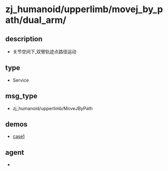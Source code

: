 ﻿
# zj_humanoid/upperlimb/movej_by_path/dual_arm/

## description
- 关节空间下,双臂轨迹点路径运动


## type
- Service

## msg_type
- zj_humanoid/upperlimb/MoveJByPath

## demos
- [case1](./case1.yaml)


## agent
- 


